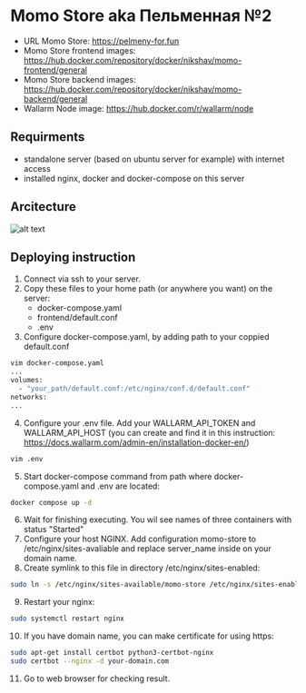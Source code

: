 # Momo Store aka Пельменная №2

- URL Momo Store: https://pelmeny-for.fun
- Momo Store frontend images: https://hub.docker.com/repository/docker/nikshav/momo-frontend/general
- Momo Store backend images: https://hub.docker.com/repository/docker/nikshav/momo-backend/general 
- Wallarm Node image: https://hub.docker.com/r/wallarm/node

## Requirments
- standalone server (based on ubuntu server for example) with internet access
- installed nginx, docker and docker-compose on this server

## Arcitecture
![alt text](https://storage.yandexcloud.net/momo-store-wallarm/architectire.jpg)

## Deploying instruction
1. Connect via ssh to your server.
2. Copy these files to your home path (or anywhere you want) on the server:
   - docker-compose.yaml
   - frontend/default.conf
   - .env
3. Configure docker-compose.yaml, by adding path to your coppied default.conf
```bash
vim docker-compose.yaml
...
volumes:
  - "your_path/default.conf:/etc/nginx/conf.d/default.conf"
networks:
...
```
4. Configure your .env file. Add your WALLARM_API_TOKEN and WALLARM_API_HOST (you can create and find it in this instruction: https://docs.wallarm.com/admin-en/installation-docker-en/)
```bash
vim .env
```
5. Start docker-compose command from path where docker-compose.yaml and .env are located:
```bash
docker compose up -d
```
6. Wait for finishing executing. You wil see names of three containers with status "Started"
7. Configure your host NGINX. Add configuration momo-store to /etc/nginx/sites-avaliable and replace server_name inside on your domain name. 
8. Create symlink to this file in directory /etc/nginx/sites-enabled:
```bash
sudo ln -s /etc/nginx/sites-available/momo-store /etc/nginx/sites-enabled/
```
9. Restart your nginx:
```bash
sudo systemctl restart nginx
```
10. If you have domain name, you can make certificate for using https:
```bash
sudo apt-get install certbot python3-certbot-nginx
sudo certbot --nginx -d your-domain.com
```
11. Go to web browser for checking result.
